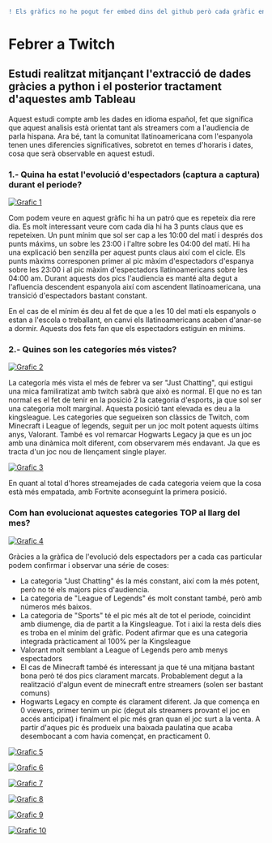 ```diff
! Els gràfics no he pogut fer embed dins del github però cada gràfic en cas de clicar-hi et porta al gràfic publicat a Tableau.
```
# Febrer a Twitch
## Estudi realitzat mitjançant l'extracció de dades gràcies a python i el posterior tractament d'aquestes amb Tableau
Aquest estudi compte amb les dades en idioma español, fet que significa que aquest analisis està orientat tant als streamers com a l'audiencia de parla hispana. Ara bé, tant la comunitat llatinoamericana com l'espanyola tenen unes diferencies significatives, sobretot en temes d'horaris i dates, cosa que serà observable en aquest estudi.

### 1.- Quina ha estat l'evolució d'espectadors (captura a captura) durant el periode?
[![Grafic 1](https:&#47;&#47;public.tableau.com&#47;static&#47;images&#47;Ev&#47;EvolucinumerodespectadorsfebrerTwitch&#47;Dashboard1&#47;1_rss.png)](https://public.tableau.com/views/EvolucinumerodespectadorsfebrerTwitch/Dashboard1?:language=es-ES&publish=yes&:display_count=n&:origin=viz_share_link)

Com podem veure en aquest gràfic hi ha un patró que es repeteix dia rere dia. Es molt interessant veure com cada dia hi ha 3 punts claus que es repeteixen. Un punt mínim que sol ser cap a les 10:00 del matí i després dos punts máxims, un sobre les 23:00 i l'altre sobre les 04:00 del matí. Hi ha una explicació ben senzilla per aquest punts claus així com el cicle. Els punts màxims corresponen primer al pic màxim d'espectadors d'espanya sobre les 23:00 i al pic màxim d'espectadors llatinoamericans sobre les 04:00 am. Durant aquests dos pics l'audiencia es manté alta degut a l'afluencia descendent espanyola així com ascendent llatinoamericana, una transició d'espectadors bastant constant.

En el cas de el mínim és deu al fet de que a les 10 del matí els espanyols o estan a l'escola o treballant, en canvi els llatinoamericans acaben d'anar-se a dormir. Aquests dos fets fan que els espectadors estiguin en mínims.

### 2.- Quines son les categoríes més vistes?
[![Grafic 2](https:&#47;&#47;public.tableau.com&#47;static&#47;images&#47;Ju&#47;Juegosmsvistos&#47;Dashboard1&#47;1_rss.png)](https://public.tableau.com/views/Juegosmsvistos/Dashboard1?:language=es-ES&publish=yes&:display_count=n&:origin=viz_share_link)

La categoría més vista el més de febrer va ser "Just Chatting", qui estigui una mica familiratizat amb twitch sabrà que això es normal. El que no es tan normal es el fet de tenir en la posició 2 la categoria d'esports, ja que sol ser una categoria molt marginal. Aquesta posició tant elevada es deu a la kingsleague. Les categories que segueixen son clàssics de Twitch, com Minecraft i League of legends, seguit per un joc molt potent aquests últims anys, Valorant. També es vol remarcar Hogwarts Legacy ja que es un joc amb una dinàmica molt diferent, com observarem més endavant. Ja que es tracta d'un joc nou de llençament single player.

[![Grafic 3](https:&#47;&#47;public.tableau.com&#47;static&#47;images&#47;Ju&#47;Juegosmsstreameados&#47;Dashboard2&#47;1_rss.png)](https://public.tableau.com/views/Juegosmsstreameados/Dashboard2?:language=es-ES&:display_count=n&:origin=viz_share_link)

En quant al total d'hores streamejades de cada categoria veiem que la cosa està més empatada, amb Fortnite aconseguint la primera posició. 

### Com han evolucionat aquestes categories TOP al llarg del mes?
[![Grafic 4](https:&#47;&#47;public.tableau.com&#47;static&#47;images&#47;Ev&#47;Evolucionespectadoresjuegos&#47;Dashboard1&#47;1_rss.png)](https://public.tableau.com/views/Evolucionespectadoresjuegos/Hoja1?:language=es-ES&publish=yes&:display_count=n&:origin=viz_share_link)

Gràcies a la gràfica de l'evolució dels espectadors per a cada cas particular podem confirmar i observar una série de coses:

   * La categoria "Just Chatting" és la més constant, així com la més potent, però no té els majors pics d'audiencia.
   * La categoria de "League of Legends" és molt constant també, però amb números més baixos.
   * La categoria de "Sports" té el pic més alt de tot el periode, coincidint amb diumenge, dia de partit a la Kingsleague. Tot i així la resta dels dies es troba en       el mínim del gràfic. Podent afirmar que es una categoria integrada pràcticament al 100% per la Kingsleague
   * Valorant molt semblant a League of Legends pero amb menys espectadors
   * El cas de Minecraft també és interessant ja que té una mitjana bastant bona però té dos pics clarament marcats. Probablement degut a la realització d'algun event      de minecraft entre streamers (solen ser bastant comuns)
   * Hogwarts Legacy en compte és clarament diferent. Ja que comença en 0 viewers, primer tenim un pic (degut als streamers provant el joc en accés anticipat) i            finalment el pic més gran quan el joc surt a la venta. A partir d'aques pic és produeix una baixada paulatina que acaba desembocant a com havia començat, en            practicament 0.
     
[![Grafic 5](https:&#47;&#47;public.tableau.com&#47;static&#47;images&#47;Ev&#47;Evolucioncantidaddestreamsdelosjuegosmsvistos&#47;Dashboard2&#47;1_rss.png)](https://public.tableau.com/views/Evolucioncantidaddestreamsdelosjuegosmsvistos/Dashboard2?:language=es-ES&publish=yes&:display_count=n&:origin=viz_share_link)


[![Grafic 6](https:&#47;&#47;public.tableau.com&#47;static&#47;images&#47;Di&#47;DistribuciondelosStreamers&#47;Hoja1&#47;1_rss.png)](https://public.tableau.com/views/DistribuciondelosStreamers/Hoja1?:language=es-ES&publish=yes&:display_count=n&:origin=viz_share_link)

[![Grafic 7](https:&#47;&#47;public.tableau.com&#47;static&#47;images&#47;Di&#47;DistribuciondelosStreamerssegnintervalos2&#47;Hoja1&#47;1_rss.png)](https://public.tableau.com/views/DistribuciondelosStreamerssegnintervalos2/Hoja1?:language=es-ES&publish=yes&:display_count=n&:origin=viz_share_link)


[![Grafic 8](https:&#47;&#47;public.tableau.com&#47;static&#47;images&#47;Di&#47;Distribucindelnumerodestreamerssegunlashoras&#47;Hoja1&#47;1_rss.png)](https://public.tableau.com/views/Distribucindelnumerodestreamerssegunlashoras/Hoja1?:language=es-ES&publish=yes&:display_count=n&:origin=viz_share_link)

[![Grafic 9](https:&#47;&#47;public.tableau.com&#47;static&#47;images&#47;St&#47;Stddelosespectadores&#47;Dashboard2&#47;1_rss.png)](https://public.tableau.com/views/Stddelosespectadores/Dashboard2?:language=es-ES&publish=yes&:display_count=n&:origin=viz_share_link)

[![Grafic 10](https:&#47;&#47;public.tableau.com&#47;static&#47;images&#47;St&#47;Stdsegunlahora&#47;Dashboard1&#47;1_rss.png)](https://public.tableau.com/views/Stdsegunlahora/Dashboard1?:language=es-ES&publish=yes&:display_count=n&:origin=viz_share_link)


